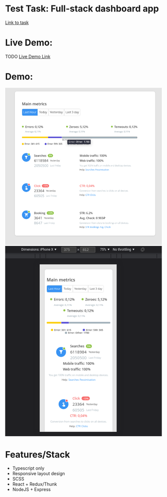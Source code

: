 # Test Task: Full-stack dashboard app 

[Link to task](https://github.com/KosyanMedia/test-tasks/tree/master/gates_team_fullstack)

# Live Demo:
TODO
[Live Demo Link](#)

# Demo:

![demo1.png](https://github.com/AndrewDrewDev/test-task-fullstack-dashboard/blob/main/demo-img/demo1.png?raw=true)
![demo2.png](https://github.com/AndrewDrewDev/test-task-fullstack-dashboard/blob/main/demo-img/demo2.png?raw=true)

# Features/Stack

- Typescript only
- Responsive layout design
- SCSS
- React + Redux/Thunk
- NodeJS + Express


